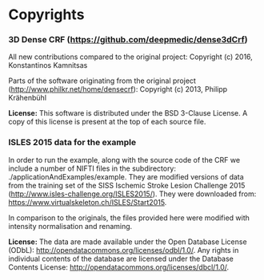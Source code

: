 Copyrights
==========================================

### 3D Dense CRF (https://github.com/deepmedic/dense3dCrf)
All new contributions compared to the original project:
Copyright (c) 2016, Konstantinos Kamnitsas

Parts of the software originating from the original project (http://www.philkr.net/home/densecrf):
Copyright (c) 2013, Philipp Krähenbühl

**License:** This software is distributed under the BSD 3-Clause License. A copy of this license is present at the top of each source file.

### ISLES 2015 data for the example

In order to run the example, along with the source code of the CRF we include a number of NIFTI files in the subdirectory: ./applicationAndExamples/example.
They are modified versions of data from the training set of the SISS Ischemic Stroke Lesion Challenge 2015 (http://www.isles-challenge.org/ISLES2015/).
They were downloaded from: https://www.virtualskeleton.ch/ISLES/Start2015.

In comparison to the originals, the files provided here were modified with intensity normalisation and renaming.

**License:** The data are made available under the Open Database License (ODbL): http://opendatacommons.org/licenses/odbl/1.0/. Any rights in individual contents of the database are licensed under the Database Contents License: http://opendatacommons.org/licenses/dbcl/1.0/.
